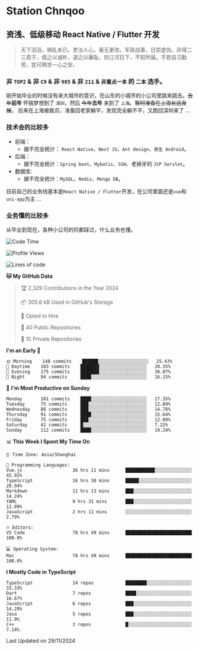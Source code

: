 # Station Chnqoo

## 资浅、低级移动 React Native / Flutter 开发

> 天下滔滔，祸乱未已。吏治人心，毫无更改。军政战事，日崇虚伪。非得二三君子，倡之以诚朴，道之以廉耻。则江河日下，不知所届。不若自习勤劳，犹可稍求一心之安。

### 非 `TOP2` & 非 `C9` & 非 `985` & 非 `211` & `非重点一本` 的 `二本` 选手。

刚开始毕业的时候没有来大城市的意识，在山东的小城市的小公司里跳来跳去。~~去年~~**前年** 怀揣梦想到了 `深圳`，然后 ~~今年~~**去年** 来到了 `上海`。~~暂时准备在上海长远发展~~。
后来在上海被裁员，准备回老家躺平，发现完全躺不平，又跑回深圳来了 ...

### 技术会的比较多

- 前端：
  - 据不完全统计： `React Native`、`Next JS`、`Ant design`、`原生 Android`。
- 后端：
  - 据不完全统计：`Spring boot`、`Mybatis`、`SSH`、老掉牙的 `JSP Servlet`。
- 数据库:
  - 据不完全统计：`MySQL`、`Redis`、`Mongo DB`。

目前自己的业务线基本是`React Native / Flutter`开发，在公司里面还是`vue`和`uni-app`为主 ...

### 业务懂的比较多

从毕业到现在，各种小公司的坑都踩过，什么业务也懂。

<!--START_SECTION:waka-->
![Code Time](http://img.shields.io/badge/Code%20Time-6%2C741%20hrs%2046%20mins-blue)

![Profile Views](http://img.shields.io/badge/Profile%20Views-2-blue)

![Lines of code](https://img.shields.io/badge/From%20Hello%20World%20I%27ve%20Written-471%20Thousand%20lines%20of%20code-blue)

**🐱 My GitHub Data** 

> 🏆 2,329 Contributions in the Year 2024
 > 
> 📦 305.6 kB Used in GitHub's Storage 
 > 
> 💼 Opted to Hire
 > 
> 📜 40 Public Repositories 
 > 
> 🔑 10 Private Repositories  
 > 
**I'm an Early 🐤** 

```text
🌞 Morning    148 commits    ██████░░░░░░░░░░░░░░░░░░░   25.43% 
🌆 Daytime    165 commits    ███████░░░░░░░░░░░░░░░░░░   28.35% 
🌃 Evening    175 commits    ███████░░░░░░░░░░░░░░░░░░   30.07% 
🌙 Night      94 commits     ████░░░░░░░░░░░░░░░░░░░░░   16.15%

```
📅 **I'm Most Productive on Sunday** 

```text
Monday       101 commits    ████░░░░░░░░░░░░░░░░░░░░░   17.35% 
Tuesday      75 commits     ███░░░░░░░░░░░░░░░░░░░░░░   12.89% 
Wednesday    86 commits     ███░░░░░░░░░░░░░░░░░░░░░░   14.78% 
Thursday     91 commits     ████░░░░░░░░░░░░░░░░░░░░░   15.64% 
Friday       75 commits     ███░░░░░░░░░░░░░░░░░░░░░░   12.89% 
Saturday     42 commits     █░░░░░░░░░░░░░░░░░░░░░░░░   7.22% 
Sunday       112 commits    ████░░░░░░░░░░░░░░░░░░░░░   19.24%

```


📊 **This Week I Spent My Time On** 

```text
⌚︎ Time Zone: Asia/Shanghai

💬 Programming Languages: 
Vue.js                   36 hrs 11 mins      ███████████░░░░░░░░░░░░░░   45.92% 
TypeScript               16 hrs 30 mins      █████░░░░░░░░░░░░░░░░░░░░   20.94% 
Markdown                 11 hrs 13 mins      ███░░░░░░░░░░░░░░░░░░░░░░   14.24% 
YAML                     9 hrs 31 mins       ███░░░░░░░░░░░░░░░░░░░░░░   12.09% 
JavaScript               2 hrs 11 mins       ░░░░░░░░░░░░░░░░░░░░░░░░░   2.79%

🔥 Editors: 
VS Code                  78 hrs 49 mins      █████████████████████████   100.0%

💻 Operating System: 
Mac                      78 hrs 49 mins      █████████████████████████   100.0%

```

**I Mostly Code in TypeScript** 

```text
TypeScript               14 repos            ████████░░░░░░░░░░░░░░░░░   33.33% 
Dart                     7 repos             ████░░░░░░░░░░░░░░░░░░░░░   16.67% 
JavaScript               6 repos             ███░░░░░░░░░░░░░░░░░░░░░░   14.29% 
Java                     5 repos             ███░░░░░░░░░░░░░░░░░░░░░░   11.9% 
C++                      3 repos             █░░░░░░░░░░░░░░░░░░░░░░░░   7.14%

```



 Last Updated on 29/11/2024
<!--END_SECTION:waka-->

<!---
ChenqiaoStation/ChenqiaoStation is a ✨ special ✨ repository because its `README.md` (this file) appears on your GitHub profile.
You can click the Preview link to take a look at your changes.
--->
